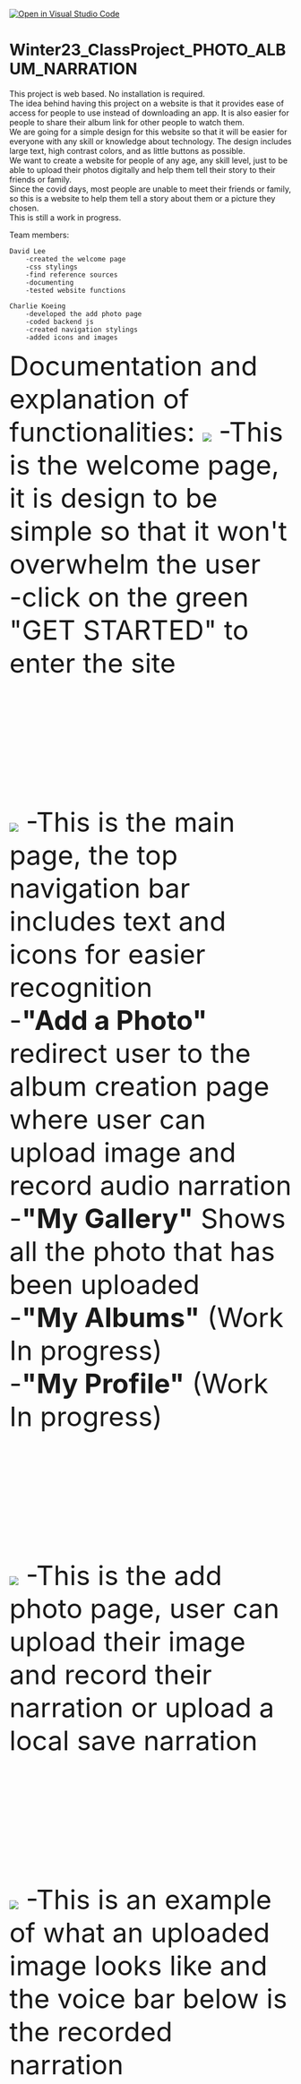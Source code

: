 [![Open in Visual Studio Code](https://classroom.github.com/assets/open-in-vscode-c66648af7eb3fe8bc4f294546bfd86ef473780cde1dea487d3c4ff354943c9ae.svg)](https://classroom.github.com/online_ide?assignment_repo_id=10077765&assignment_repo_type=AssignmentRepo)
# Winter23_ClassProject_PHOTO_ALBUM_NARRATION

This project is web based. No installation is required.<br>
The idea behind having this project on a website is that it provides ease of access for people to use instead of downloading an app. 
It is also easier for people to share their album link for other people to watch them.<br>
We are going for a simple design for this website so that it will be easier for everyone with any skill or knowledge about technology.
The design includes large text, high contrast colors, and as little buttons as possible.<br>
We want to create a website for people of any age, any skill level, just to be able to upload their photos digitally and help them tell their story to their friends or family.<br>
Since the covid days, most people are unable to meet their friends or family, so this is a website to help them tell a story about them or a picture they chosen.<br>
This is still a work in progress.

Team members: 

    David Lee
        -created the welcome page
        -css stylings
        -find reference sources
        -documenting
        -tested website functions

    Charlie Koeing
        -developed the add photo page
        -coded backend js
        -created navigation stylings
        -added icons and images

<font size="10">
Documentation and explanation of functionalities:
    <img src ="documentation_Images/welc.png">
        -This is the welcome page, it is design to be simple so that it won't overwhelm the user <br>
        -click on the green "GET STARTED" to enter the site
    
<br><br><br>
<img src ="documentation_Images/main.png">
        -This is the main page, the top navigation bar includes text and icons for easier recognition <br>
        -**"Add a Photo"** redirect user to the album creation page where user can upload image and record audio narration<br>
        -**"My Gallery"** Shows all the photo that has been uploaded <br>
        -**"My Albums"** (Work In progress)<br>
        -**"My Profile"** (Work In progress)

<br><br><br>
<img src ="documentation_Images/add_photo.png">
        -This is the add photo page, user can upload their image and record their narration or upload a local save narration

<br><br><br>
<img src ="documentation_Images/image.png">
        -This is an example of what an uploaded image looks like and the voice bar below is the recorded narration

<br><br><br>
<img src ="documentation_Images/gallery.png">
        -The gallery page shows all the photos that have been uploaded
</font>